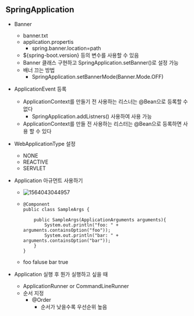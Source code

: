 ## SpringApplication

- Banner
  - banner.txt
  - application.propertis
    - spring.banner.location=path
  - ${spring-boot.version} 등의 변수를 사용할 수 있음
  - Banner 클래스 구현하고 SpringApplication.setBanner()로 설정 가능
  - 배너 끄는 방법
    - SpringApplication.setBannerMode(Banner.Mode.OFF)

- ApplicationEvent 등록

  - ApplicationContext를 만들기 전 사용하는 리스너는 @Bean으로 등록할 수 없다
    - SpringApplication.addListners() 사용하여 사용 가능
  - ApplicationContext를 만들 전 사용하는 리스터는 @Bean으로 등록하면 사용 할 수 있다

- WebApplicationType 설정

  - NONE
  - REACTIVE
  - SERVLET

- Application 아규먼트 사용하기

  - ![1564043044957](C:\Users\rlrlv\AppData\Roaming\Typora\typora-user-images\1564043044957.png)

  - ```
    @Component
    public class SampleArgs {
    
        public SampleArgs(ApplicationArguments arguments){
            System.out.println("foo: " + arguments.containsOption("foo"));
            System.out.println("bar: " + arguments.containsOption("bar"));
        }
    }
    ```

  - foo faluse
    bar true

- Application 실행 후 뭔가 실행하고 싶을 때

  - ApplicationRunner or CommandLineRunner
  - 순서 지정
    - @Order
      - 순서가 낮을수록 우선순위 높음